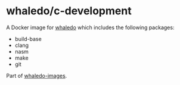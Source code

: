 # whaledo/c-development
 
A Docker image for [whaledo](https://github.com/duckinator/whaledo) which includes the following packages:

* build-base
* clang
* nasm
* make
* git

Part of [whaledo-images](https://github.com/duckinator/whaledo-images).
